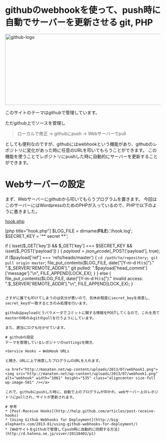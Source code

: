 githubのwebhookを使って、push時に自動でサーバーを更新させる
git, PHP
=====
<a href="http://manaten.net/wp-content/uploads/2013/07/github-logo.png"><img src="http://manaten.net/wp-content/uploads/2013/07/github-logo.png" alt="github-logo" width="580" height="230" class="aligncenter size-full wp-image-578" /></a>

このサイトのテーマはgithubで管理しています。

ただgithub上でソースを管理し

>ローカルで修正 → githubにpush → Webサーバーでpull

としても便利なのですが、githubにはwebhookという機能があり、githubのレポジトリに変化があった時に任意のURLを叩いてもらうことができます。
この機能を使うことでレポジトリにpushした時に自動的にサーバーを更新することができます。

<!--more-->

# Webサーバーの設定

まず、Webサーバーにgithubから叩いてもらうプログラムを置きます。
今回はこのサーバーにはWordpressのためのPHPが入っているので、PHPで以下のように書きました。

[hook.php](https://gist.github.com/manaten/5990648)
<div>[php title="hook.php"]
<?php

$LOG_FILE = dirname(__FILE__).'/hook.log';
$SECRET_KEY = '** secret **';

if ( isset($_GET['key']) && $_GET['key'] === $SECRET_KEY && isset($_POST['payload']) ) {
    $payload = json_decode($_POST['payload'], true);
    if ($payload['ref'] === 'refs/heads/master') {
        `cd /path/to/repository; git pull origin master`;
        file_put_contents($LOG_FILE, date("[Y-m-d H:i:s]")." ".$_SERVER['REMOTE_ADDR']." git pulled: ".$payload['head_commit']['message']."\n", FILE_APPEND|LOCK_EX);
    }
} else {
    file_put_contents($LOG_FILE, date("[Y-m-d H:i:s]")." invalid access: ".$_SERVER['REMOTE_ADDR']."\n", FILE_APPEND|LOCK_EX);
}
```</div>

さすがに誰でも叩けてしまうのは気分が悪いので、気休め程度にsecret_keyを用意し、secret_keyが一致するときのみ処理を行います。

githubはpayloadとうパラメータでコミットに関する情報をPOSTしてくるので、これを見てmasterの時のみgitのpullを行うようにしています。

また、適当にログも吐かせています。

# githubの設定
テーマを管理しているレポジトリのsettingsを開き、

>Service Hooks → WebHook URLs

と開き、URLに上で用意したプログラムのURLを入れます。

<a href="http://manaten.net/wp-content/uploads/2013/07/webhook1.png"><img src="http://manaten.net/wp-content/uploads/2013/07/webhook1.png" alt="webhook" width="1061" height="535" class="aligncenter size-full wp-image-581" /></a>

これで、githubにpushした時に、自動で上のプログラムが叩かれ、webサーバー上のレポジトリにpullされ、サイトが更新されます。

# 参考
* [Post-Receive Hooks](http://help.github.com/articles/post-receive-hooks)
* [Using Github Webhooks for Deployment](http://big-elephants.com/2013-01/using-github-webhooks-for-deployment/)
* [Webサイトをgithubで管理してpush時に自動的に同期する方法](http://d.hatena.ne.jp/viver/20110402/p1)

